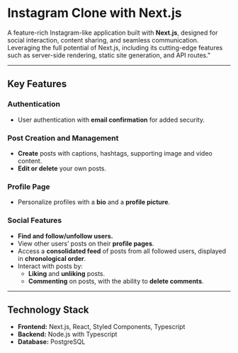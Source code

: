 # **Instagram Clone with Next.js**

A feature-rich Instagram-like application built with **Next.js**, designed for social interaction, content sharing, and seamless communication. Leveraging the full potential of Next.js, including its cutting-edge features such as server-side rendering, static site generation, and API routes."

---

## **Key Features**

### **Authentication**
- User authentication with **email confirmation** for added security.

### **Post Creation and Management**
- **Create** posts with captions, hashtags, supporting image and video content.
- **Edit or delete** your own posts.

### **Profile Page**
- Personalize profiles with a **bio** and a **profile picture**.

### **Social Features**
- **Find and follow/unfollow users.**
- View other users’ posts on their **profile pages**.
- Access a **consolidated feed** of posts from all followed users, displayed in **chronological order**.
- Interact with posts by:
  - **Liking** and **unliking** posts.
  - **Commenting** on posts, with the ability to **delete comments**.

---

## **Technology Stack**
- **Frontend:** Next.js, React, Styled Components, Typescript
- **Backend:**  Node.js with Typescript
- **Database:** PostgreSQL
